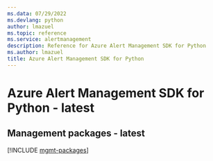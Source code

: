 ```yaml
---
ms.data: 07/29/2022
ms.devlang: python
author: lmazuel
ms.topic: reference
ms.service: alertmanagement
description: Reference for Azure Alert Management SDK for Python
ms.author: lmazuel
title: Azure Alert Management SDK for Python
---
```

# Azure Alert Management SDK for Python - latest

## Management packages - latest
[!INCLUDE [mgmt-packages](alert-management-mgmt-index.md)]
